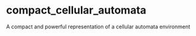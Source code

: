 # compact_cellular_automata
A compact and powerful representation of a cellular automata environment
